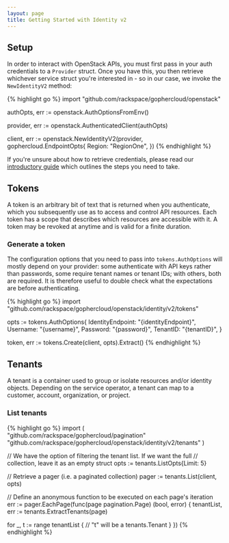 ```yaml
---
layout: page
title: Getting Started with Identity v2
---
```


## Setup

In order to interact with OpenStack APIs, you must first pass in your auth
credentials to a `Provider` struct. Once you have this, you then retrieve
whichever service struct you're interested in - so in our case, we invoke the
`NewIdentityV2` method:

{% highlight go %}
import "github.com/rackspace/gophercloud/openstack"

authOpts, err := openstack.AuthOptionsFromEnv()

provider, err := openstack.AuthenticatedClient(authOpts)

client, err := openstack.NewIdentityV2(provider, gophercloud.EndpointOpts{
  Region: "RegionOne",
})
{% endhighlight %}

If you're unsure about how to retrieve credentials, please read our [introductory
guide](/docs) which outlines the steps you need to take.

## Tokens

A token is an arbitrary bit of text that is returned when you authenticate,
which you subsequently use as to access and control API resources. Each
token has a scope that describes which resources are accessible with it. A
token may be revoked at anytime and is valid for a finite duration.

### Generate a token

The configuration options that you need to pass into `tokens.AuthOptions` will
mostly depend on your provider: some authenticate with API keys rather than
passwords, some require tenant names or tenant IDs; with others, both are
required. It is therefore useful to double check what the expectations are
before authenticating.

{% highlight go %}
import "github.com/rackspace/gophercloud/openstack/identity/v2/tokens"

opts := tokens.AuthOptions{
  IdentityEndpoint: "{identityEndpoint}",
  Username: "{username}",
  Password: "{password}",
  TenantID: "{tenantID}",
}

token, err := tokens.Create(client, opts).Extract()
{% endhighlight %}

## Tenants

A tenant is a container used to group or isolate resources and/or identity
objects. Depending on the service operator, a tenant can map to a customer,
account, organization, or project.

### List tenants

{% highlight go %}
import (
  "github.com/rackspace/gophercloud/pagination"
  "github.com/rackspace/gophercloud/openstack/identity/v2/tenants"
)

// We have the option of filtering the tenant list. If we want the full
// collection, leave it as an empty struct
opts := tenants.ListOpts{Limit: 5}

// Retrieve a pager (i.e. a paginated collection)
pager := tenants.List(client, opts)

// Define an anonymous function to be executed on each page's iteration
err := pager.EachPage(func(page pagination.Page) (bool, error) {
  tenantList, err := tenants.ExtractTenants(page)

  for _, t := range tenantList {
    // "t" will be a tenants.Tenant
  }
})
{% endhighlight %}
